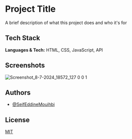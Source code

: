 
# Project Title

A brief description of what this project does and who it's for

## Tech Stack

**Languages & Tech:** HTML, CSS, JavaScript, API

## Screenshots

![Screenshot_8-7-2024_18572_127 0 0 1](https://github.com/Seif-Eddine-Mouihbi/Weather-App/assets/72694509/343ea7fb-98f7-43ce-a029-445e67f33c1b)

## Authors

- [@SeifEddineMouihbi](https://www.github.com/seif-eddine-mouihbi)

## License

[MIT](https://choosealicense.com/licenses/mit/)
